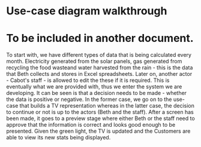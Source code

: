 Use-case diagram walkthrough 
========================================
To be included in another document.
========================================

To start with, we have different types of data that is being calculated every month. Electricity generated from the solar panels, gas generated from recycling the food wasteand water harvested from the rain - this is the data that Beth collects and stores in Excel spreadsheets. Later on, another actor - Cabot's staff - is allowed to edit the these if it is required. This is eventually what we are provided with, thus we enter the system we are developing. It can be seen is that a decision needs to be made - whether the data is positive or negative. In the former case, we go on to the use-case that builds a TV representation whereas in the latter case, the decision to continue or not is up to the actors (Beth and the staff). After a screen has been made, it goes to a preview stage where either Beth or the staff need to approve that the information is correct and looks good enough to be presented. Given the green light, the TV is updated and the Customers are able to view its new stats being displayed. 
